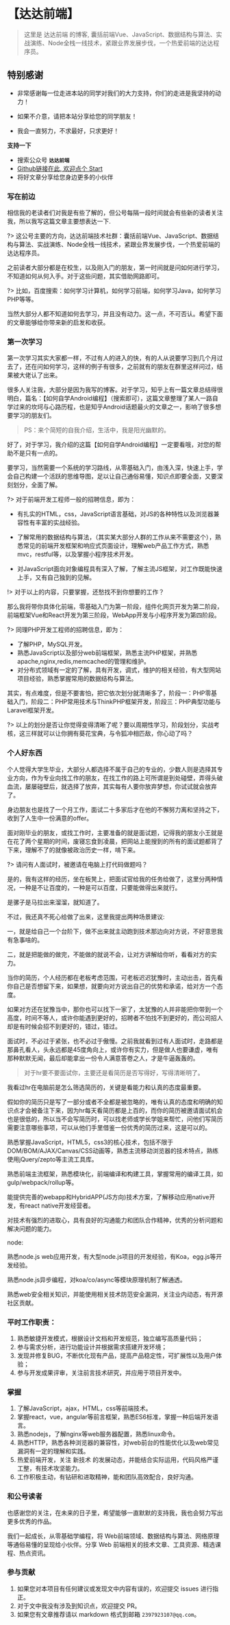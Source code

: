 # 【达达前端】

> 这里是 达达前端 的博客, 囊括前端Vue、JavaScript、数据结构与算法、实战演练、Node全栈一线技术，紧跟业界发展步伐，一个热爱前端的达达程序员。

## 特别感谢

- 非常感谢每一位走进本站的同学对我们的大力支持，你们的走进是我坚持的动力！

- 如果不介意，请把本站分享给您的同学朋友！

- 我会一直努力，不求最好，只求更好！

**支持一下**
- 搜索公众号 **```达达前端```**
- [Github链接在此, 欢迎点个 Start](https://github.com/huangguangda)
- 将好文章分享给您身边更多的小伙伴

### 写在前边

相信我的老读者们对我是有些了解的，但公号每隔一段时间就会有些新的读者关注我，所以我写这篇文章主要想表达一下.

?> 这公号主要的方向，达达前端技术社群：囊括前端Vue、JavaScript、数据结构与算法、实战演练、Node全栈一线技术，紧跟业界发展步伐，一个热爱前端的达达程序员。

之前读者大部分都是在校生，以及刚入门的朋友，第一时间就是问如何进行学习，不知道如何从何入手。对于这些问题，其实借助网路即可。

?> 比如，百度搜索：如何学习计算机，如何学习前端，如何学习Java，如何学习PHP等等。

当然大部分人都不知道如何去学习，并且没有动力。这一点，不可否认。希望下面的文章能够给你带来新的启发和收获。

### 第一次学习

第一次学习其实大家都一样，不过有人的进入的快，有的人从说要学习到几个月过去了，还在问如何学习，这样的例子有很多，之前就有的朋友在群里这样问过，结果被大佬认了出来。

很多人关注我，大部分是因为我写的博客。对于学习，知乎上有一篇文章总结得很明白，篇名：【如何自学Android编程】（搜索即可），这篇文章整理了某人一路自学过来的坎坷与心路历程，也是知乎Android话题最火的文章之一，影响了很多想要学习的朋友们。

> PS：来个简短的自我介绍，生活中，我是阳光幽默的。

好了，对于学习，我介绍的这篇【如何自学Android编程】一定要看哦，对您的帮助不是只有一点的。

要学习，当然需要一个系统的学习路线，从零基础入门，由浅入深，快速上手，学会自己构建一个活跃的思维导图，足以让自己通俗易懂，知识点即要全面，又要深刻划分，全面了解。

?> 对于前端开发工程师一般的招聘信息，即为：

- 有扎实的HTML，css，JavaScript语言基础，对JS的各种特性以及浏览器兼容性有丰富的实战经验。

- 了解常用的数据结构与算法，（其实某大部分人群的工作从来不需要这个），熟悉常见的前端开发框架和响应式页面设计，理解web产品工作方式，熟悉mvc，restful等，以及掌握小程序技术开发。

- 对JavaScript面向对象编程具有深入了解，了解主流JS框架，对工作既能快速上手，又有自己独到的见解。

!> 对于以上的内容，只要掌握，还愁找不到你想要的工作？

那么我将带你具体化前端，零基础入门为第一阶段，组件化网页开发为第二阶段，前端框架Vue和React开发为第三阶段，WebApp开发与小程序开发为第四阶段。

?> 同理PHP开发工程师的招聘信息，即为：

- 了解PHP，MySQL开发。
- 熟悉JavaScript以及部分web前端框架，熟悉主流PHP框架，并熟悉apache,nginx,redis,memcached的管理和维护。
- 对分布式领域有一定的了解，具有开发，调式，维护的相关经验，有大型网站项目经验，熟悉掌握常用的数据结构与算法。

其实，有点难度，但是不要害怕，把它依次划分就清晰多了，阶段一：PHP零基础入门，阶段二：PHP常用技术与ThinkPHP框架开发，阶段三：PHP典型功能与Laravel框架开发。

?> 以上的划分是否让你觉得变得清晰了呢？要以周期性学习，阶段划分，实战考核，这三样就可以让你拥有葵花宝典，与令狐冲相匹敌，你心动了吗？

### 个人好东西

个人觉得大学生毕业，大部分人都选择不属于自己的专业的，少数人则是选择其专业方向，作为专业向找工作的朋友，在找工作的路上可所谓是到处碰壁，弄得头破血流，屡屡碰壁后，就选择了放弃，其实每有人要你放弃梦想，你试试就会放弃了。

身边朋友也是找了一个月工作，面试二十多家后才在他的不懈努力离和坚持之下，收到了人生中一份满意的offer。

面对刚毕业的朋友，或找工作时，主要准备的就是面试题，记得我的朋友小王就是在花了两个星期的时间，废寝忘食到凌晨，把网站上能搜到的所有的面试题都背了下来，理解不了的就像被政治历史一样，啃下来。

?> 请问有人面试时，被邀请在电脑上打代码做题吗？

是的，我有这样的经历，坐在板凳上，把面试官给我的任务给做了，这里分两种情况，一种是不让百度的，一种是可以百度，只要能做得出来就行。

是骡子是马拉出来溜溜，就知道了。

不过，我还真不死心给做了出来，这里我提出两种场景建议:

一，就是给自己一个台阶下，做不出来就主动跑到技术那边向对方说，不好意思我有急事啥的。

二，就是把能做的做完，不能做的就说不会，让对方讲解给你听，看看对方的实力。

当你的简历，个人经历都在老板考虑范围，可老板迟迟犹豫时，主动出击，首先看你自己是否想留下来，如果想，就要向对方说出自己的优势和承诺，给对方一个态度。

如果对方还在犹豫当中，那你也可以找下一家了，太犹豫的人并非能把你带到一个高度，时间不等人，或许你能遇到更好的，招聘者不怕找不到更好的，而公司招人却是有时候会招不到更好的，错过，错过。

面试时，不必过于紧张，也不必过于傲慢。之前我就看到过有人面试时，走路都是那鼻孔看人，头永远都是45度角向上，或许你有实力，但是做人也要谦虚，唯有那种默默无闻，最后却能拿出一份令人满意答卷之人，才是牛逼轰轰的。

> 对于hr要不要面试你，主要还是看简历是否写得好，写得清晰明了。

我看过hr在电脑前是怎么筛选简历的，关键是看能力和认真的态度最重要。

假如你的简历只是写了一部分或者不全都是被忽略的，唯有认真的态度和明确的知识点才会被备注下来，因为hr每天看简历都是上百的，而你的简历被邀请面试机会也是很低的，所以当不会写简历时，可以找老师或学长学姐来帮忙，问他们写简历需要注意哪些事项，可以从他们手里借鉴一份优秀的简历过来，这是可以的。

熟悉掌握JavaScript，HTML5，css3的核心技术，包括不限于DOM/BOM/AJAX/Canvas/CSS动画等，熟悉主流移动浏览器的技术特点，熟练使用jQuery/zepto等主流工具库。

熟悉前端主流框架，熟悉模块化，前端编译和构建工具，掌握常用的编译工具，如
gulp/webpack/rollup等。

能提供完善的webapp和HybridAPP(JS方向)技术方案，了解移动应用native开发，有react native开发经营者。

对技术有强烈的进取心，具有良好的沟通能力和团队合作精神，优秀的分析问题和解决问题的能力。

node:

熟悉node.js web应用开发，有大型node.js项目的开发经验，有Koa，egg.js等开发经验。

熟悉node.js异步编程，对koa/co/async等模块原理机制了解通透。

熟悉web安全相关知识，并能使用相关技术防范安全漏洞，关注业内动态，有开源社区贡献。

### 平时工作职责：

1. 熟悉敏捷开发模式，根据设计文档和开发规范，独立编写高质量代码；
2. 参与需求分析，进行功能设计并根据需求搭建开发环境；
3. 发现并修复BUG，不断优化现有产品，提高产品稳定性，可扩展性以及用户体验；
4. 参与开发成果评审，关注前言技术研究，并应用于项目开发中。

### 掌握

1. 了解JavaScript，ajax，HTML，css等前端技术。
2. 掌握react，vue，angular等前言框架，熟悉ES6标准，掌握一种后端开发语言。
3. 熟悉nodejs，了解nginx等web服务器配置，熟悉linux命令。
4. 熟悉HTTP，熟悉各种浏览器的兼容性，对web前台的性能优化以及web常见漏洞有一定的理解和实践。
5. 热爱前端开发，关注 新技术 的发展动态，并能结合实际运用，代码风格严谨工整，有技术攻坚能力。
6. 工作积极主动，有钻研和进取精神，能和团队高效配合，良好沟通。

### 和公号读者

也感谢您的关注，在未来的日子里，希望能够一直默默的支持我，我也会努力写出更多优秀的作品。

我们一起成长，从零基础学编程，将 Web前端领域、数据结构与算法、网络原理等通俗易懂的呈现给小伙伴。分享 Web 前端相关的技术文章、工具资源、精选课程、热点资讯。

### 参与贡献

1. 如果您对本项目有任何建议或发现文中内容有误的，欢迎提交 issues 进行指正。
2. 对于文中我没有涉及到知识点，欢迎提交 PR。
3. 如果您有文章推荐请以 markdown 格式到邮箱 `2397923107@qq.com`。